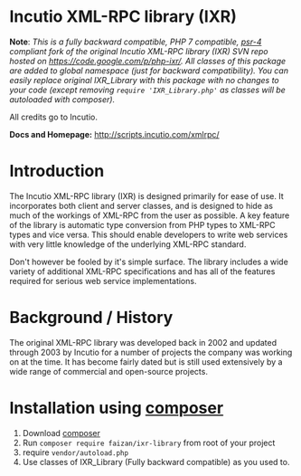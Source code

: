 # Incutio XML-RPC library (IXR)

**Note**: _This is a fully backward compatible, PHP 7 compatible, [psr-4](https://www.php-fig.org/psr/psr-4/) compliant fork of the original Incutio XML-RPC library (IXR) SVN repo hosted on <https://code.google.com/p/php-ixr/>. All classes of this package are added to global namespace (just for backward compatibility). You can easily replace original IXR_Library with this package with no changes to your code (except removing `require 'IXR_Library.php'` as classes will be autoloaded with composer)._


All credits go to Incutio.

**Docs and Homepage:** <http://scripts.incutio.com/xmlrpc/>

# Introduction

The Incutio XML-RPC library (IXR) is designed primarily for ease of use. It incorporates both client and server classes, and is designed to hide as much of the workings of XML-RPC from the user as possible. A key feature of the library is automatic type conversion from PHP types to XML-RPC types and vice versa. This should enable developers to write web services with very little knowledge of the underlying XML-RPC standard.

Don't however be fooled by it's simple surface. The library includes a wide variety of additional XML-RPC specifications and has all of the features required for serious web service implementations.

# Background / History

The original XML-RPC library was developed back in 2002 and updated through 2003 by Incutio for a number of projects the company was working on at the time. It has become fairly dated but is still used extensively by a wide range of commercial and open-source projects.

# Installation using [composer](http://getcomposer.org/)
1. Download [composer](http://getcomposer.org/)
2. Run `composer require faizan/ixr-library` from root of your project
3. require `vendor/autoload.php`
4. Use classes of IXR_Library (Fully backward compatible) as you used to.
